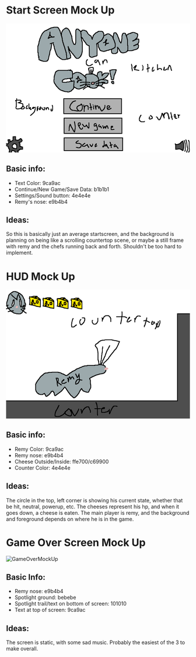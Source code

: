 # Start Screen Mock Up
![Start-Screen mockup](https://github.com/CormacStone/GroupGame/blob/main/docs/MockUps/ssmu.png)
## Basic info:

 * Text Color: 9ca9ac
 * Continue/New Game/Save Data: b1b1b1
 * Settings/Sound button: 4e4e4e
 * Remy's nose: e9b4b4

## Ideas:
So this is basically just an average startscreen, and the background is planning on being like a scrolling countertop scene, or maybe a still frame with remy and the chefs running back and forth. Shouldn't be too hard to implement.




# HUD Mock Up
![HUD mockup](https://github.com/CormacStone/GroupGame/blob/main/docs/MockUps/hudm.png)
## Basic info:

 * Remy Color: 9ca9ac
 * Remy nose: e9b4b4
 * Cheese Outside/Inside: ffe700/c69900
 * Counter Color: 4e4e4e

## Ideas:
The circle in the top, left corner is showing his current state, whether that be hit, neutral, powerup, etc. The cheeses represent his hp, and when it goes down, a cheese is eaten. The main player is remy, and the background and foreground depends on where he is in the game.


# Game Over Screen Mock Up
![GameOverMockUp]()
## Basic Info:

 * Remy nose: e9b4b4
 * Spotlight ground: bebebe
 * Spotlight trail/text on bottom of screen: 101010
 * Text at top of screen: 9ca9ac

## Ideas:
The screen is static, with some sad music. Probably the easiest of the 3 to make overall.
